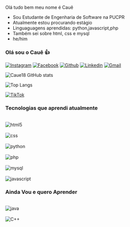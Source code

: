 Olá tudo bem meu nome é Cauê
- Sou Estudante de Engenharia de Software na PUCPR
- Atualmente estou procurando estágio
- Linguaguagens aprendidas: python,javascript,php
- Também sei sobre html, css e mysql
- he/him 
### Olá sou o Cauê 👍
[![Instagram](https://img.shields.io/badge/Instagram-E4405F?style=for-the-badge&logo=instagram&logoColor=white)](https://instagram.com/cauestadlerde)
[![Facebook](https://img.shields.io/badge/Facebook-1877F2?style=for-the-badge&logo=facebook&logoColor=white)](https://www.facebook.com/cauesouza)
[![Github](https://img.shields.io/badge/GitHub-100000?style=for-the-badge&logo=github&logoColor=white)](https://github.com/Caue18)
[![Linkedin](https://img.shields.io/badge/LinkedIn-0077B5?style=for-the-badge&logo=linkedin&logoColor=white)](https://https://www.linkedin.com/in/cau%C3%AA-souza-959275241/)
[![Gmail](https://img.shields.io/badge/Gmail-D14836?style=for-the-badge&logo=gmail&logoColor=white)](https://cauekssouza@gmail.com)

![Caue18 GitHub stats](https://github-readme-stats.vercel.app/api?username=Caue18&show_icons=true&theme=radical)

![Top Langs](https://github-readme-stats.vercel.app/api/top-langs/?username=Caue18&hide_progress=true)

[![TikTok](https://img.shields.io/badge/TikTok-000000?style=for-the-badge&logo=tiktok&logoColor=white)](https://www.tiktok.com/cauekssouza17)

### Tecnologias que aprendi atualmente

<div style="display: incine_block"><br/>
 <img align = "center" alt="html5" src= "https://img.shields.io/badge/HTML5-E34F26?style=for-the-badge&logo=html5&logoColor=white">
</div>
<div style="display: incine_block"><br/>
 <img align = "center" alt="css" src= "https://img.shields.io/badge/CSS3-1572B6?style=for-the-badge&logo=css3&logoColor=white">
</div>
<div style="display: incine_block"><br/>
 <img align = "center" alt="python" src= "https://img.shields.io/badge/Python-14354C?style=for-the-badge&logo=python&logoColor=white">
</div>
<div style="display: incine_block"><br/>
 <img align = "center" alt="php" src= "https://img.shields.io/badge/PHP-777BB4?style=for-the-badge&logo=php&logoColor=white">
</div>
<div style="display: incine_block"><br/>
 <img align = "center" alt="mysql" src= "https://img.shields.io/badge/MySQL-00000F?style=for-the-badge&logo=mysql&logoColor=white">
</div>
<div style="display: incine_block"><br/>
 <img align = "center" alt="javascript" src= "https://img.shields.io/badge/JavaScript-F7DF1E?style=for-the-badge&logo=javascript&logoColor=black">
</div>


### Ainda Vou e quero Aprender
<div style="display: incline_block"><br/>
<img align= "center" alt="java" src= "https://img.shields.io/badge/Java-ED8B00?style=for-the-badge&logo=openjdk&logoColor=white">
</div>
<div style="display: incline_block"><br/>
<img align= "center" alt="C++" src= "https://img.shields.io/badge/C%2B%2B-00599C?style=for-the-badge&logo=c%2B%2B&logoColor=white">
</div>

